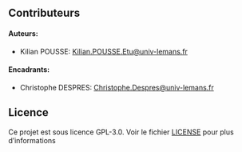 ## Contributeurs
#### Auteurs:
 - Kilian POUSSE: [Kilian.POUSSE.Etu@univ-lemans.fr](mailto:Kilian.POUSSE.Etu@univ-lemans.fr)
#### Encadrants:
 - Christophe DESPRES: [Christophe.Despres@univ-lemans.fr](mailto:Christophe.Despres@univ-lemans.fr)

## Licence
Ce projet est sous licence GPL-3.0. Voir le fichier [LICENSE](LICENSE) pour plus d’informations